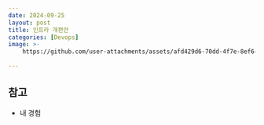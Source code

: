```yaml
---
date: 2024-09-25
layout: post
title: 인프라 개편안
categories: [Devops]
image: >-
    https://github.com/user-attachments/assets/afd429d6-70dd-4f7e-8ef6-eda46cd1ac11
    
---
```



## 참고

- 내 경험